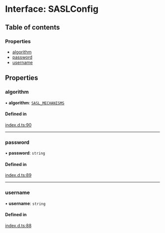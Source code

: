 # Interface: SASLConfig

## Table of contents

### Properties

- [algorithm](SASLConfig.md#algorithm)
- [password](SASLConfig.md#password)
- [username](SASLConfig.md#username)

## Properties

### algorithm

• **algorithm**: [`SASL_MECHANISMS`](../enums/SASL_MECHANISMS.md)

#### Defined in

[index.d.ts:90](https://github.com/mostafa/xk6-kafka/blob/1eb698c/index.d.ts#L90)

___

### password

• **password**: `string`

#### Defined in

[index.d.ts:89](https://github.com/mostafa/xk6-kafka/blob/1eb698c/index.d.ts#L89)

___

### username

• **username**: `string`

#### Defined in

[index.d.ts:88](https://github.com/mostafa/xk6-kafka/blob/1eb698c/index.d.ts#L88)

